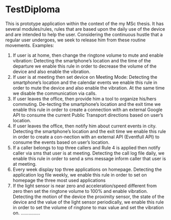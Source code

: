 # TestDiploma
This is prototype application within the context of the my MSc thesis. It has several modules/rules, rules that  are based upon 
the daily use of the device and are intended to help the user. Considering the continuous hustle that a regular user undergoes, 
we seek to release him from these routine movements. Examples:
1)	If user is at home, then change the ringtone volume to mute and enable vibration: Detecting the smartphone’s location 
and the time of the departure we enable this rule in order to decrease the volume of the device and also enable the vibration.
2)	If user is at meeting then set device on Meeting Mode: Detecting the smartphone’s location and the calendar events 
we enable this rule in order to mute the device and also enable the vibration. At the same time we disable the communication via calls.
3)	If user leaves the office, then provide him a tool to organize his/hers commuting. De-tecting the smartphone’s location and 
the exit time we enable this rule in order to create a connection with an 
external Google API to consume the current Public Transport directions based on user’s location.
4)	 If user leaves the office, then notify him about current events in city. 
Detecting the smartphone’s location and the exit time we enable this rule in order to create a con-nection with an external 
API (Eventfull API) to consume the events based on user’s location.
5)	If a caller belongs to top three callers and Rule 4 is applied then notify caller via sms that user is at meeting. 
Detecting the call log file daily, we enable this rule in order to send a sms message inform caller that user is at meeting.
6)	Every week display top three applications on homepage. 
Detecting the application log file weekly, we enable this rule in order to set on homepage the three most used applications  
7)	If the light sensor is near zero and acceleration/speed different from zero then set the ringtone volume to 100% 
and enable vibration. Detecting the motion of the device the proximity sensor, the state of the device and the value of 
the light sensor periodically, we enable this rule in order to set the volume of ringtone to max value and set the vibration on.
...............
